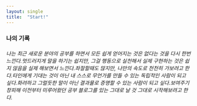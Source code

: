 ```yaml
---
layout: single
title:  "Start!"
---
```


### 나의 기록

###### 나는 최근 새로운 분야의 공부를 하면서 모든 쉽게 얻어지는 것은 없다는 것을 다시 한번 느낀다.멋드러지게 말을 하기는 쉽지만, 그걸 행동으로 실천해서 실제 구현하는 것은 쉽지 않음을 실제 해보면서 느낀다.좌절할때도 많지만, 나만의 속도로 천천히 가보려고 한다.타인에게 기대는 것이 아닌 내 스스로 무언가를 만들 수 있는 독립적인 사람이 되고 싶다.화려하고 그럴듯한 말이 아닌 결과물로 증명할 수 있는 사람이 되고 싶다.보여주기 창피해 이전부터 미루어왔던 공부 블로그를 있는 그대로 날 것 그대로 시작해보려고 한다. 
